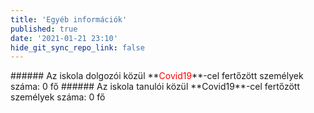 ```yaml
---
title: 'Egyéb információk'
published: true
date: '2021-01-21 23:10'
hide_git_sync_repo_link: false
---
```


<div markdown="1" class="centered-text">
###### Az iskola dolgozói közül **<span style="color:red;">Covid19</span>**-cel fertőzött személyek száma: 0 fő
###### Az iskola tanulói közül **Covid19**-cel fertőzött személyek száma: 0 fő
</div>
